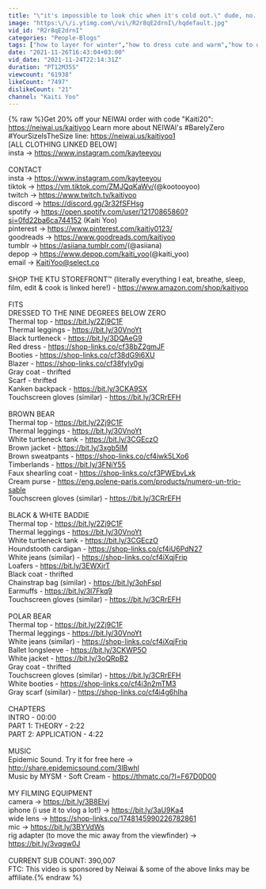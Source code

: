 ```yaml
---
title: "\"it's impossible to look chic when it's cold out.\" dude, no. you're just dressing wrong."
image: "https:\/\/i.ytimg.com\/vi\/R2r8qE2drnI\/hqdefault.jpg"
vid_id: "R2r8qE2drnI"
categories: "People-Blogs"
tags: ["how to layer for winter","how to dress cute and warm","how to dress cute while staying warm"]
date: "2021-11-26T16:43:04+03:00"
vid_date: "2021-11-24T22:14:31Z"
duration: "PT12M35S"
viewcount: "61938"
likeCount: "7497"
dislikeCount: "21"
channel: "Kaiti Yoo"
---
```

{% raw %}Get 20% off your NEIWAI order with code &quot;Kaiti20&quot;: <a rel="nofollow" target="blank" href="https://neiwai.us/kaitiyoo">https://neiwai.us/kaitiyoo</a> Learn more about NEIWAI's #BarelyZero #YourSizeIsTheSize line: <a rel="nofollow" target="blank" href="https://neiwai.us/kaitiyoo1">https://neiwai.us/kaitiyoo1</a><br />[ALL CLOTHING LINKED BELOW]  <br />insta → <a rel="nofollow" target="blank" href="https://www.instagram.com/kayteeyou">https://www.instagram.com/kayteeyou</a><br /><br />CONTACT<br />insta → <a rel="nofollow" target="blank" href="https://www.instagram.com/kayteeyou">https://www.instagram.com/kayteeyou</a><br />tiktok → <a rel="nofollow" target="blank" href="https://vm.tiktok.com/ZMJQqKaWv/​​​">https://vm.tiktok.com/ZMJQqKaWv/​​​</a> (@kootooyoo)<br />twitch → <a rel="nofollow" target="blank" href="https://www.twitch.tv/kaitiyoo​​​">https://www.twitch.tv/kaitiyoo​​​</a>  <br />discord → <a rel="nofollow" target="blank" href="https://discord.gg/3r32fSFHsg">https://discord.gg/3r32fSFHsg</a><br />spotify → <a rel="nofollow" target="blank" href="https://open.spotify.com/user/12170865860?si=0fd22ba6ca744152">https://open.spotify.com/user/12170865860?si=0fd22ba6ca744152</a> (Kaiti Yoo)<br />pinterest → <a rel="nofollow" target="blank" href="https://www.pinterest.com/kaitiy0123/​​​">https://www.pinterest.com/kaitiy0123/​​​</a><br />goodreads → <a rel="nofollow" target="blank" href="https://www.goodreads.com/kaitiyoo">https://www.goodreads.com/kaitiyoo</a><br />tumblr → <a rel="nofollow" target="blank" href="https://asiiana.tumblr.com/​​​">https://asiiana.tumblr.com/​​​</a> (@asiiana)<br />depop → <a rel="nofollow" target="blank" href="https://www.depop.com/kaiti_yoo​​​">https://www.depop.com/kaiti_yoo​​​</a> (@kaiti_yoo)  <br />email → KaitiYoo@select.co<br /><br />SHOP THE KTU STOREFRONT™ (literally everything I eat, breathe, sleep, film, edit &amp; cook is linked here!) - <a rel="nofollow" target="blank" href="https://www.amazon.com/shop/kaitiyoo">https://www.amazon.com/shop/kaitiyoo</a> <br /><br />FITS<br />DRESSED TO THE NINE DEGREES BELOW ZERO<br />Thermal top - <a rel="nofollow" target="blank" href="https://bit.ly/2Zj9C1F">https://bit.ly/2Zj9C1F</a><br />Thermal leggings - <a rel="nofollow" target="blank" href="https://bit.ly/30VnoYt">https://bit.ly/30VnoYt</a><br />Black turtleneck - <a rel="nofollow" target="blank" href="https://bit.ly/3DQAeG9">https://bit.ly/3DQAeG9</a><br />Red dress - <a rel="nofollow" target="blank" href="https://shop-links.co/cf38bZ2gmJF">https://shop-links.co/cf38bZ2gmJF</a><br />Booties - <a rel="nofollow" target="blank" href="https://shop-links.co/cf38dG9i6XU">https://shop-links.co/cf38dG9i6XU</a><br />Blazer - <a rel="nofollow" target="blank" href="https://shop-links.co/cf38fyly0gj">https://shop-links.co/cf38fyly0gj</a><br />Gray coat - thrifted<br />Scarf - thrifted<br />Kanken backpack - <a rel="nofollow" target="blank" href="https://bit.ly/3CKA9SX">https://bit.ly/3CKA9SX</a><br />Touchscreen gloves (similar) - <a rel="nofollow" target="blank" href="https://bit.ly/3CRrEFH">https://bit.ly/3CRrEFH</a><br /><br />BROWN BEAR<br />Thermal top - <a rel="nofollow" target="blank" href="https://bit.ly/2Zj9C1F">https://bit.ly/2Zj9C1F</a><br />Thermal leggings - <a rel="nofollow" target="blank" href="https://bit.ly/30VnoYt">https://bit.ly/30VnoYt</a><br />White turtleneck tank - <a rel="nofollow" target="blank" href="https://bit.ly/3CGEczO">https://bit.ly/3CGEczO</a><br />Brown jacket - <a rel="nofollow" target="blank" href="https://bit.ly/3xgb5lM">https://bit.ly/3xgb5lM</a><br />Brown sweatpants - <a rel="nofollow" target="blank" href="https://shop-links.co/cf4iwk5LXo6">https://shop-links.co/cf4iwk5LXo6</a><br />Timberlands - <a rel="nofollow" target="blank" href="https://bit.ly/3FNiY55">https://bit.ly/3FNiY55</a><br />Faux shearling coat - <a rel="nofollow" target="blank" href="https://shop-links.co/cf3PWEbvLxk">https://shop-links.co/cf3PWEbvLxk</a><br />Cream purse - <a rel="nofollow" target="blank" href="https://eng.polene-paris.com/products/numero-un-trio-sable">https://eng.polene-paris.com/products/numero-un-trio-sable</a><br />Touchscreen gloves (similar) - <a rel="nofollow" target="blank" href="https://bit.ly/3CRrEFH">https://bit.ly/3CRrEFH</a><br /><br />BLACK &amp; WHITE BADDIE<br />Thermal top - <a rel="nofollow" target="blank" href="https://bit.ly/2Zj9C1F">https://bit.ly/2Zj9C1F</a><br />Thermal leggings - <a rel="nofollow" target="blank" href="https://bit.ly/30VnoYt">https://bit.ly/30VnoYt</a><br />White turtleneck tank - <a rel="nofollow" target="blank" href="https://bit.ly/3CGEczO">https://bit.ly/3CGEczO</a><br />Houndstooth cardigan - <a rel="nofollow" target="blank" href="https://shop-links.co/cf4iU6PdN27">https://shop-links.co/cf4iU6PdN27</a><br />White jeans (similar) - <a rel="nofollow" target="blank" href="https://shop-links.co/cf4iXqjFrip">https://shop-links.co/cf4iXqjFrip</a><br />Loafers - <a rel="nofollow" target="blank" href="https://bit.ly/3EWXjrT">https://bit.ly/3EWXjrT</a><br />Black coat - thrifted<br />Chainstrap bag (similar) - <a rel="nofollow" target="blank" href="https://bit.ly/3ohFspI">https://bit.ly/3ohFspI</a><br />Earmuffs - <a rel="nofollow" target="blank" href="https://bit.ly/3l7Fkq9">https://bit.ly/3l7Fkq9</a><br />Touchscreen gloves (similar) - <a rel="nofollow" target="blank" href="https://bit.ly/3CRrEFH">https://bit.ly/3CRrEFH</a><br /><br />POLAR BEAR<br />Thermal top - <a rel="nofollow" target="blank" href="https://bit.ly/2Zj9C1F">https://bit.ly/2Zj9C1F</a><br />Thermal leggings - <a rel="nofollow" target="blank" href="https://bit.ly/30VnoYt">https://bit.ly/30VnoYt</a><br />White jeans (similar) - <a rel="nofollow" target="blank" href="https://shop-links.co/cf4iXqjFrip">https://shop-links.co/cf4iXqjFrip</a><br />Ballet longsleeve - <a rel="nofollow" target="blank" href="https://bit.ly/3CKWP5O">https://bit.ly/3CKWP5O</a><br />White jacket - <a rel="nofollow" target="blank" href="https://bit.ly/3oQRpB2">https://bit.ly/3oQRpB2</a><br />Gray coat - thrifted<br />Touchscreen gloves (similar) - <a rel="nofollow" target="blank" href="https://bit.ly/3CRrEFH">https://bit.ly/3CRrEFH</a><br />White booties - <a rel="nofollow" target="blank" href="https://shop-links.co/cf4i3n2mTM3">https://shop-links.co/cf4i3n2mTM3</a><br />Gray scarf (similar) - <a rel="nofollow" target="blank" href="https://shop-links.co/cf4i4g6hIha">https://shop-links.co/cf4i4g6hIha</a><br /><br />CHAPTERS<br />INTRO - 00:00<br />PART 1: THEORY - 2:22<br />PART 2: APPLICATION - 4:22<br /><br />MUSIC<br />Epidemic Sound. Try it for free here → <a rel="nofollow" target="blank" href="http://share.epidemicsound.com/3lBwhl​">http://share.epidemicsound.com/3lBwhl​</a><br />Music by MYSM - Soft Cream - <a rel="nofollow" target="blank" href="https://thmatc.co/?l=F67D0D00">https://thmatc.co/?l=F67D0D00</a><br /><br />MY FILMING EQUIPMENT<br />camera → <a rel="nofollow" target="blank" href="https://bit.ly/3B8Elvj">https://bit.ly/3B8Elvj</a><br />iphone (i use it to vlog a lot!) → <a rel="nofollow" target="blank" href="https://bit.ly/3aU9Ka4">https://bit.ly/3aU9Ka4</a><br />wide lens → <a rel="nofollow" target="blank" href="https://shop-links.co/1748145990226782861">https://shop-links.co/1748145990226782861</a> <br />mic → <a rel="nofollow" target="blank" href="https://bit.ly/3BYVdWs">https://bit.ly/3BYVdWs</a> <br />rig adapter (to move the mic away from the viewfinder) → <a rel="nofollow" target="blank" href="https://bit.ly/3vqgw0J">https://bit.ly/3vqgw0J</a><br /><br />CURRENT SUB COUNT: 390,007<br />FTC: This video is sponsored by Neiwai &amp; some of the above links may be affiliate.{% endraw %}
